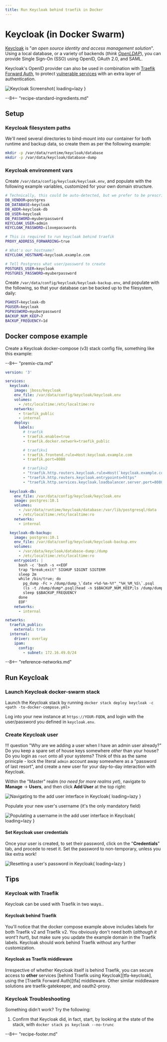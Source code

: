 ```yaml
---
title: Run Keycloak behind traefik in Docker
---
```


# Keycloak (in Docker Swarm)

[Keycloak](https://www.keycloak.org/) is "_an open source identity and access management solution_". Using a local database, or a variety of backends (_think [OpenLDAP](/recipes/openldap/)_), you can provide Single Sign-On (SSO) using OpenID, OAuth 2.0, and SAML.

Keycloak's OpenID provider can also be used in combination with [Traefik Forward Auth](/docker-swarm/traefik-forward-auth/), to protect [vulnerable services](/recipes/autopirate/nzbget/) with an extra layer of authentication.

![Keycloak Screenshot](../../images/keycloak.png){ loading=lazy }

--8<-- "recipe-standard-ingredients.md"

## Setup

### Keycloak filesystem paths

We'll need several directories to bind-mount into our container for both runtime and backup data, so create them as per the following example:

```bash
mkdir -p /var/data/runtime/keycloak/database
mkdir -p /var/data/keycloak/database-dump
```

### Keycloak environment vars

Create `/var/data/config/keycloak/keycloak.env`, and populate with the following example variables, customized for your own domain structure.

```bash
# Technically, this could be auto-detected, but we prefer to be prescriptive
DB_VENDOR=postgres
DB_DATABASE=keycloak
DB_ADDR=keycloak-db
DB_USER=keycloak
DB_PASSWORD=myuberpassword
KEYCLOAK_USER=admin
KEYCLOAK_PASSWORD=ilovepasswords

# This is required to run keycloak behind traefik
PROXY_ADDRESS_FORWARDING=true

# What's our hostname?
KEYCLOAK_HOSTNAME=keycloak.example.com

# Tell Postgress what user/password to create
POSTGRES_USER=keycloak
POSTGRES_PASSWORD=myuberpassword
```

Create `/var/data/config/keycloak/keycloak-backup.env`, and populate with the following, so that your database can be backed up to the filesystem, daily:

```bash
PGHOST=keycloak-db
PGUSER=keycloak
PGPASSWORD=myuberpassword
BACKUP_NUM_KEEP=7
BACKUP_FREQUENCY=1d
```

## Docker compose example

Create a Keycloak docker-compose (v3) stack config file, something like this example:

--8<-- "premix-cta.md"

```yaml
version: '3'

services:
  keycloak:
    image: jboss/keycloak
    env_file: /var/data/config/keycloak/keycloak.env
    volumes:
      - /etc/localtime:/etc/localtime:ro
    networks:
      - traefik_public
      - internal
    deploy:
      labels:
        # traefik
        - traefik.enable=true
        - traefik.docker.network=traefik_public

        # traefikv1
        - traefik.frontend.rule=Host:keycloak.example.com
        - traefik.port=8080

        # traefikv2
        - "traefik.http.routers.keycloak.rule=Host(`keycloak.example.com`)"
        - "traefik.http.routers.keycloak.entrypoints=https"
        - "traefik.http.services.keycloak.loadbalancer.server.port=8080"
      
  keycloak-db:
    env_file: /var/data/config/keycloak/keycloak.env
    image: postgres:10.1
    volumes:
      - /var/data/runtime/keycloak/database:/var/lib/postgresql/data
      - /etc/localtime:/etc/localtime:ro
    networks:
      - internal

  keycloak-db-backup:
    image: postgres:10.1
    env_file: /var/data/config/keycloak/keycloak-backup.env
    volumes:
      - /var/data/keycloak/database-dump:/dump
      - /etc/localtime:/etc/localtime:ro
    entrypoint: |
      bash -c 'bash -s <<EOF
      trap "break;exit" SIGHUP SIGINT SIGTERM
      sleep 2m
      while /bin/true; do
        pg_dump -Fc > /dump/dump_\`date +%d-%m-%Y"_"%H_%M_%S\`.psql
        (ls -t /dump/dump*.psql|head -n $$BACKUP_NUM_KEEP;ls /dump/dump*.psql)|sort|uniq -u|xargs rm -- {}
        sleep $$BACKUP_FREQUENCY
      done
      EOF'
    networks:
      - internal

networks:
  traefik_public:
    external: true
  internal:
    driver: overlay
    ipam:
      config:
        - subnet: 172.16.49.0/24
```

--8<-- "reference-networks.md"

## Run Keycloak

### Launch Keycloak docker-swarm stack

Launch the Keycloak stack by running `docker stack deploy keycloak -c <path -to-docker-compose.yml>`

Log into your new instance at `https://YOUR-FQDN`, and login with the user/password you defined in `keycloak.env`.

### Create Keycloak user

!!! question "Why are we adding a user when I have an admin user already?"
    Do you keep a spare set of house keys somewhere _other_ than your house? Do you login as `root` onto all your systems? Think of this as the same prinicple - lock the literal `admin` account away somewhere as a "password of last resort", and create a new user for your day-to-day interaction with Keycloak.

Within the "Master" realm (_no need for more realms yet_), navigate to **Manage** -> **Users**, and then click **Add User** at the top right:

![Navigating to the add user interface in Keycloak](/images/keycloak-add-user-1.png){ loading=lazy }

Populate your new user's username (it's the only mandatory field)

![Populating a username in the add user interface in Keycloak](/images/keycloak-add-user-2.png){ loading=lazy }

#### Set Keycloak user credentials

Once your user is created, to set their password, click on the "**Credentials**" tab, and procede to reset it. Set the password to non-temporary, unless you like extra work!

![Resetting a user's password in Keycloak](/images/keycloak-add-user-3.png){ loading=lazy }

## Tips

### Keycloak with Traefik

Keycloak can be used with Traefik in two ways..

#### Keycloak behind Traefik 

You'll notice that the docker compose example above includes labels for both Traefik v2 and Traefik v2. You obviously don't need both (*although it wont't hurt*), but make sure you update the example domain in the Traefik labels. Keycloak should work behind Traefik without any further customization.

#### Keycloak as Traefik middleware

Irrespective of whether Keycloak itself is behind Traefik, you can secure access to **other** services [behind Traefik using Keycloak][tfa-keycloak], using the [Traefik Forward Auth][tfa] middleware. Other similar middleware solutions are traefik-gatekeeper, and oauth2-proxy.

### Keycloak Troubleshooting

Something didn't work? Try the following:

1. Confirm that Keycloak did, in fact, start, by looking at the state of the stack, with `docker stack ps keycloak --no-trunc`

--8<-- "recipe-footer.md"

[^1]: For more geeky {--pain--}{++fun++}, try integrating Keycloak with [OpenLDAP][openldap] for an authentication backend!
